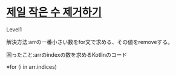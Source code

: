 # [제일 작은 수 제거하기](https://programmers.co.kr/learn/courses/30/lessons/12935)

Level1

解決方法:arrの一番小さい数をfor文で求める、その値をremoveする。

困ったこと:arrのindexの数を求めるKotlinのコード

※for (i in arr.indices)